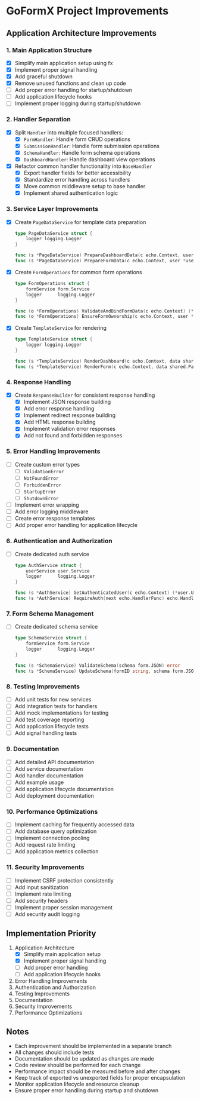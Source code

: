 # GoFormX Project Improvements

## Application Architecture Improvements

### 1. Main Application Structure
- [x] Simplify main application setup using fx
- [x] Implement proper signal handling
- [x] Add graceful shutdown
- [x] Remove unused functions and clean up code
- [ ] Add proper error handling for startup/shutdown
- [ ] Add application lifecycle hooks
- [ ] Implement proper logging during startup/shutdown

### 2. Handler Separation
- [x] Split `Handler` into multiple focused handlers:
  - [x] `FormHandler`: Handle form CRUD operations
  - [x] `SubmissionHandler`: Handle form submission operations
  - [x] `SchemaHandler`: Handle form schema operations
  - [x] `DashboardHandler`: Handle dashboard view operations
- [x] Refactor common handler functionality into `BaseHandler`
  - [x] Export handler fields for better accessibility
  - [x] Standardize error handling across handlers
  - [x] Move common middleware setup to base handler
  - [x] Implement shared authentication logic

### 3. Service Layer Improvements
- [x] Create `PageDataService` for template data preparation
  ```go
  type PageDataService struct {
      logger logging.Logger
  }
  
  func (s *PageDataService) PrepareDashboardData(c echo.Context, user *user.User, forms []*form.Form) shared.PageData
  func (s *PageDataService) PrepareFormData(c echo.Context, user *user.User, form *form.Form) shared.PageData
  ```

- [x] Create `FormOperations` for common form operations
  ```go
  type FormOperations struct {
      formService form.Service
      logger      logging.Logger
  }
  
  func (o *FormOperations) ValidateAndBindFormData(c echo.Context) (*FormData, error)
  func (o *FormOperations) EnsureFormOwnership(c echo.Context, user *user.User, formID string) (*form.Form, error)
  ```

- [x] Create `TemplateService` for rendering
  ```go
  type TemplateService struct {
      logger logging.Logger
  }
  
  func (s *TemplateService) RenderDashboard(c echo.Context, data shared.PageData) error
  func (s *TemplateService) RenderForm(c echo.Context, data shared.PageData) error
  ```

### 4. Response Handling
- [x] Create `ResponseBuilder` for consistent response handling
  - [x] Implement JSON response building
  - [x] Add error response handling
  - [x] Implement redirect response building
  - [x] Add HTML response building
  - [x] Implement validation error responses
  - [x] Add not found and forbidden responses

### 5. Error Handling Improvements
- [ ] Create custom error types
  - [ ] `ValidationError`
  - [ ] `NotFoundError`
  - [ ] `ForbiddenError`
  - [ ] `StartupError`
  - [ ] `ShutdownError`
- [ ] Implement error wrapping
- [ ] Add error logging middleware
- [ ] Create error response templates
- [ ] Add proper error handling for application lifecycle

### 6. Authentication and Authorization
- [ ] Create dedicated auth service
  ```go
  type AuthService struct {
      userService user.Service
      logger      logging.Logger
  }
  
  func (s *AuthService) GetAuthenticatedUser(c echo.Context) (*user.User, error)
  func (s *AuthService) RequireAuth(next echo.HandlerFunc) echo.HandlerFunc
  ```

### 7. Form Schema Management
- [ ] Create dedicated schema service
  ```go
  type SchemaService struct {
      formService form.Service
      logger      logging.Logger
  }
  
  func (s *SchemaService) ValidateSchema(schema form.JSON) error
  func (s *SchemaService) UpdateSchema(formID string, schema form.JSON) error
  ```

### 8. Testing Improvements
- [ ] Add unit tests for new services
- [ ] Add integration tests for handlers
- [ ] Add mock implementations for testing
- [ ] Add test coverage reporting
- [ ] Add application lifecycle tests
- [ ] Add signal handling tests

### 9. Documentation
- [ ] Add detailed API documentation
- [ ] Add service documentation
- [ ] Add handler documentation
- [ ] Add example usage
- [ ] Add application lifecycle documentation
- [ ] Add deployment documentation

### 10. Performance Optimizations
- [ ] Implement caching for frequently accessed data
- [ ] Add database query optimization
- [ ] Implement connection pooling
- [ ] Add request rate limiting
- [ ] Add application metrics collection

### 11. Security Improvements
- [ ] Implement CSRF protection consistently
- [ ] Add input sanitization
- [ ] Implement rate limiting
- [ ] Add security headers
- [ ] Implement proper session management
- [ ] Add security audit logging

## Implementation Priority

1. Application Architecture
   - [x] Simplify main application setup
   - [x] Implement proper signal handling
   - [ ] Add proper error handling
   - [ ] Add application lifecycle hooks
2. Error Handling Improvements
3. Authentication and Authorization
4. Testing Improvements
5. Documentation
6. Security Improvements
7. Performance Optimizations

## Notes
- Each improvement should be implemented in a separate branch
- All changes should include tests
- Documentation should be updated as changes are made
- Code review should be performed for each change
- Performance impact should be measured before and after changes
- Keep track of exported vs unexported fields for proper encapsulation
- Monitor application lifecycle and resource cleanup
- Ensure proper error handling during startup and shutdown 